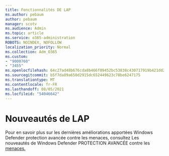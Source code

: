 ```yaml
---
title: Fonctionnalités DE LAP
ms.author: pebaum
author: pebaum
manager: scotv
ms.audience: Admin
ms.topic: article
ms.service: o365-administration
ROBOTS: NOINDEX, NOFOLLOW
localization_priority: Normal
ms.collection: Adm_O365
ms.custom:
- "9000760"
- "3455"
ms.openlocfilehash: 64c27ad48b676cda8b466f09452bc53838c430717919b421dd287063aabc8c75
ms.sourcegitcommit: b5f7da89a650d2915dc652449623c78be6247175
ms.translationtype: MT
ms.contentlocale: fr-FR
ms.lasthandoff: 08/05/2021
ms.locfileid: "54046642"
---
```

# <a name="whats-new-in-atp"></a>Nouveautés de LAP

Pour en savoir plus sur les dernières améliorations apportées Windows Defender protection avancée contre les menaces, consultez Les nouveautés de Windows Defender PROTECTION AVANCÉE contre les [menaces.](https://www.microsoft.com/security/blog/2018/11/15/whats-new-in-windows-defender-atp/)
